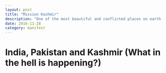 ```yaml
---
layout: post
title: "Mission Kashmir"
description: "One of the most beautiful and conflicted places on earth."
date: 2016-11-28
category: manifest
---
```


# India, Pakistan and Kashmir (What in the hell is happening?)
